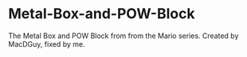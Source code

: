 # Metal-Box-and-POW-Block
The Metal Box and POW Block from from the Mario series. Created by MacDGuy, fixed by me.
